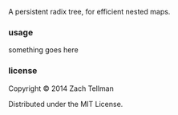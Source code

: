 A persistent radix tree, for efficient nested maps.

### usage

something goes here

### license

Copyright © 2014 Zach Tellman

Distributed under the MIT License.